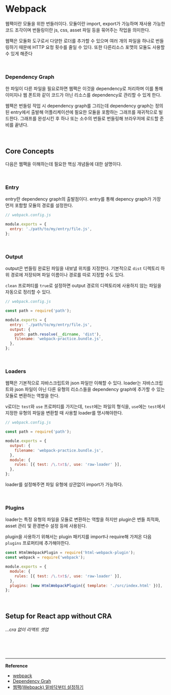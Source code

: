 # Webpack

웹팩이란 모듈을 위한 번들러이다. 모듈이란 import, export가 가능하며 재사용 가능한 코드 조각이며 번들링이란 js, css, asset 파일 등을 묶어주는 작업을 의미한다. 

웹팩은 모듈화 도구로서 다양한 로더를 추가할 수 있으며 여러 개의 파일을 하나로 번들링하기 때문에 HTTP 요청 횟수를 줄일 수 있다. 또한 다른리소스 포맷의 모듈도 사용할 수 있게 해준다

<br>

### Dependency Graph

한 파일이 다른 파일을 필요로하면 웹팩은 이것을 dependency로 처리하며 이를 통해 이미지나 웹 폰트와 같이 코드가 아닌 리소스를 dependency로 관리할 수 있게 한다. 

웹팩은 번들링 작업 시 dependency graph를 그리는데 dependency graph는 정의된 entry에서 출발해 어플리케이션에 필요한 모듈을 포함하는 그래프를 재귀적으로 빌드한다. 그래프를 완성시킨 후 하나 또는 소수의 번들로 번들링해 브라우저에 로드할 준비를 끝낸다.

<br>

## Core Concepts

다음은 웹팩을 이해하는데 필요한 핵심 개념들에 대한 설명이다.

<br>

### Entry

entry란 dependency graph의 출발점이다. entry를 통해 depency graph가 가장 먼저 포함할 모듈의 경로를 설정한다.

```javascript
// webpack.config.js

module.exports = {
  entry: './path/to/my/entry/file.js',
};
```

<br>

### Output

output은 번들링 완료된 파일을 내보낼 위치를 지정한다. 기본적으로 `dist` 디렉토리 하위 경로에 저장되며 파일 이름이나 경로를 따로 지정할 수도 있다.

`clean` 프로퍼티를 `true`로 설정하면 output 경로의 디렉토리에 사용하지 않는 파일을 자동으로 정리할 수 있다.

```javascript
// webpack.config.js

const path = require('path');

module.exports = {
  entry: './path/to/my/entry/file.js',
  output: {
    path: path.resolve(__dirname, 'dist'),
    filename: 'webpack-practice.bundle.js',
  },
};
```

 <br>

### Loaders

웹팩은 기본적으로 자바스크립트와 json 파일만 이해할 수 있다. loader는 자바스크립트와 json 파일이 아닌 다른 유형의 리소스들을 dependency graph에 추가할 수 있는 모듈로 변환하는 역할을 한다.

v로더는 `test`와 `use` 프로퍼티를 가지는데, `test`에는 파일의 형식을, `use`에는 `test`에서 지정한 유형의 파일을 변환할 때 사용할 loader를 명시해야한다.

```javascript
// webpack.config.js

const path = require('path');

module.exports = {
  output: {
    filename: 'webpack-practice.bundle.js',
  },
  module: {
    rules: [{ test: /\.txt$/, use: 'raw-loader' }],
  },
};
```

loader를 설정해주면 파일 유형에 상관없이 import가 가능하다.

<br>

### Plugins

loader는 특정 유형의 파일을 모듈로 변환하는 역할을 하지만 plugin은 번들 최적화, asset 관리 및 환경변수 설정 등에 사용된다.

plugin을 사용하기 위해서는 plugin 패키지를 import나 require해 가져온 다음 `plugins` 프로퍼티에 추가해야한다.

```javascript
const HtmlWebpackPlugin = require('html-webpack-plugin'); 
const webpack = require('webpack'); 

module.exports = {
  module: {
    rules: [{ test: /\.txt$/, use: 'raw-loader' }],
  },
  plugins: [new HtmlWebpackPlugin({ template: './src/index.html' })],
};
```

<br>

## Setup for React app without CRA

###### ...cra 없이 리액트 셋업

<br>

<br>

------

**Reference**

- [webpack](https://webpack.js.org/concepts/)
- [Dependency Grah](https://webpack.js.org/concepts/dependency-graph/)
- [웹팩(Webpack) 밑바닥부터 설정하기](https://365kim.tistory.com/35)